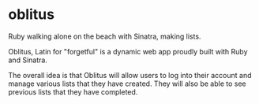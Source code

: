 # oblitus
Ruby walking alone on the beach with Sinatra, making lists.

Oblitus, Latin for "forgetful" is a dynamic web app proudly built with Ruby and Sinatra.

The overall idea is that Oblitus will allow users to log into their account and manage
various lists that they have created.  They will also be able to see previous lists that
they have completed.  
